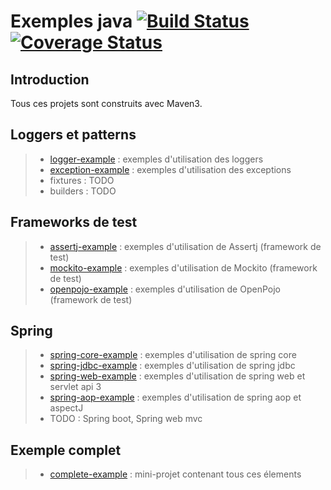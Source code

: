 Exemples java [![Build Status](https://travis-ci.org/Eulbobo/java-samples.svg?branch=master)](https://travis-ci.org/Eulbobo/java-samples) [![Coverage Status](https://coveralls.io/repos/github/Eulbobo/java-samples/badge.svg?branch=master)](https://coveralls.io/github/Eulbobo/java-samples?branch=master)
===================

Introduction
-------------
Tous ces projets sont construits avec Maven3.

Loggers et patterns
-------------
> - [logger-example](logger-example) : exemples d'utilisation des loggers
> - [exception-example](exception-example) : exemples d'utilisation des exceptions
> - fixtures : TODO
> - builders : TODO

Frameworks de test
-------------
> - [assertj-example](assertj-example) : exemples d'utilisation de Assertj (framework de test)
> - [mockito-example](mockito-example) : exemples d'utilisation de Mockito (framework de test)
> - [openpojo-example](openpojo-example) : exemples d'utilisation de OpenPojo (framework de test)

Spring
-------------
> - [spring-core-example](spring-core-example) : exemples d'utilisation de spring core
> - [spring-jdbc-example](spring-jdbc-example) : exemples d'utilisation de spring jdbc
> - [spring-web-example](spring-web-example) : exemples d'utilisation de spring web et servlet api 3
> - [spring-aop-example](spring-aop-example) : exemples d'utilisation de spring aop et aspectJ
> - TODO : Spring boot, Spring web mvc

Exemple complet
-------------
> - [complete-example](complete-example) : mini-projet contenant tous ces élements

